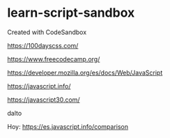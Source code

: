 # learn-script-sandbox

Created with CodeSandbox

https://100dayscss.com/

https://www.freecodecamp.org/

https://developer.mozilla.org/es/docs/Web/JavaScript

https://javascript.info/

https://javascript30.com/

dalto

Hoy: https://es.javascript.info/comparison
